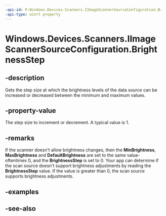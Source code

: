 ----api-id: P:Windows.Devices.Scanners.IImageScannerSourceConfiguration.BrightnessStep
-api-type: winrt property
---<!-- Property syntaxpublic uint BrightnessStep { get; }--># Windows.Devices.Scanners.IImageScannerSourceConfiguration.BrightnessStep## -descriptionGets the step size at which the brightness levels of the data source can be increased or decreased between the minimum and maximum values.## -property-valueThe step size to increment or decrement. A typical value is 1.## -remarksIf the scanner doesn't allow brightness changes, then the **MinBrightness**, **MaxBrightness** and **DefaultBrightness** are set to the same value-oftentimes 0, and the **BrightnessStep** is set to 0. Your app can determine if the scan source doesn't support brightness adjustments by reading the **BrightnessStep** value. If the value is greater than 0, the scan source supports brightness adjustments.## -examples## -see-also